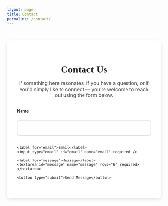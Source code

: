 ```yaml
---
layout: page
title: Contact
permalink: /contact/
---
```


<style>
  .contact-container {
    max-width: 600px;
    margin: 3rem auto;
    padding: 2rem;
    background-color: #ffffff;
    border-radius: 8px;
    box-shadow: 0 4px 12px rgba(0, 0, 0, 0.1);
  }

  .contact-container h1 {
    font-family: 'Playfair Display', serif;
    font-size: 2rem;
    margin-bottom: 1rem;
    text-align: center;
  }

  .contact-container p {
    font-size: 1rem;
    margin-bottom: 2rem;
    text-align: center;
    color: #444;
  }

  .contact-form {
    display: flex;
    flex-direction: column;
    gap: 1.2rem;
  }

  .contact-form label {
    font-weight: 600;
    margin-bottom: 0.3rem;
  }

  .contact-form input,
  .contact-form textarea {
    font-family: 'Inter', sans-serif;
    font-size: 1rem;
    padding: 0.8rem;
    border: 1px solid #ccc;
    border-radius: 6px;
    transition: border-color 0.2s;
  }

  .contact-form input:focus,
  .contact-form textarea:focus {
    border-color: #b6753a;
    outline: none;
  }

  .contact-form button {
    background-color: #1A2D41;
    color: white;
    font-size: 1rem;
    padding: 0.9rem;
    border: none;
    border-radius: 6px;
    cursor: pointer;
    transition: background-color 0.3s;
  }

  .contact-form button:hover {
    background-color: #2d4158;
  }

  @media (max-width: 600px) {
    .contact-container {
      margin: 2rem 1rem;
      padding: 1.5rem;
    }
  }
</style>

<section class="contact-container">
  <h1>Contact Us</h1>
  <p>If something here resonates, if you have a question, or if you'd simply like to connect — you’re welcome to reach out using the form below.</p>

  <form action="https://formspree.io/f/your-form-id" method="POST" class="contact-form">
    <label for="name">Name</label>
    <input type="text" id="name" name="name" required />

    <label for="email">Email</label>
    <input type="email" id="email" name="email" required />

    <label for="message">Message</label>
    <textarea id="message" name="message" rows="6" required></textarea>

    <button type="submit">Send Message</button>
  </form>
</section>
